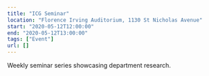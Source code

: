 ```yaml
---
title: "ICG Seminar"
location: "Florence Irving Auditorium, 1130 St Nicholas Avenue"
start: "2020-05-12T12:00:00"
end: "2020-05-12T13:00:00"
tags: ["Event"]
url: []
---
```


Weekly seminar series showcasing department research.

<!-- endexcerpt -->
